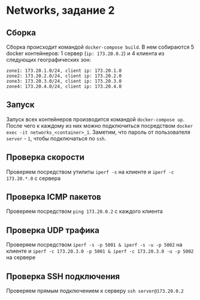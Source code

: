# Networks, задание 2 #

## Сборка ##

Сборка происходит командой ```docker-compose build```. В нем собираются 5 docker контейнеров: 1 сервер (```ip: 173.20.0.2```) и 4 клиента из следующих географических зон:
```
zone1: 173.20.1.0/24, client ip: 173.20.1.0
zone2: 173.20.2.0/24, client ip: 173.20.2.0
zone3: 173.20.3.0/24, client ip: 173.20.3.0
zone4: 173.20.4.0/24, client ip: 173.20.4.0
```

## Запуск ##

Запуск всех контейнеров производится командой ```docker-compose up```. После чего к каждому из них можно подключиться посредством ```docker exec -it networks_<container>_1```. Заметим, что пароль от пользователя ```server``` - `1`, чтобы подключаться по ```ssh```.

## Проверка скорости ##

Проверяем посредством утилиты ```iperf -s``` на клиенте и ```iperf -c 173.20.*.0```  с сервера

## Проверка ICMP пакетов ##

Проверяем посредством ```ping 173.20.0.2``` с каждого клиента

## Проверка UDP трафика ##

Проверяем посредством ```iperf -s -p 5001 & iperf -s -u -p 5002``` на клиенте и ```iperf -c 173.20.3.0 -p 5001 & iperf -c 173.20.3.0 -u -p 5002``` на сервере

## Проверка SSH подключения ##

Проверяем прямым подключением к серверу ```ssh server@173.20.0.2```
